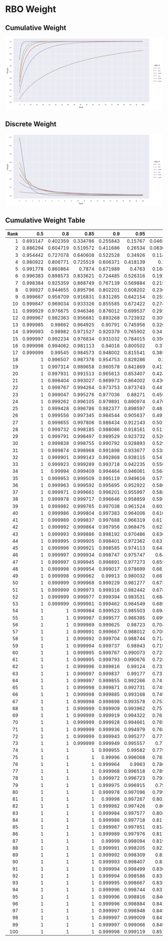 # RBO Weight

## Cumulative Weight

![Cumulative Weight](cumulative.png)

## Discrete Weight

![Discrete Weight](discrete.png)

## Cumulative Weight Table

|   Rank |      0.5 |      0.8 |     0.85 |      0.9 |     0.95 |      0.99 |
|-------:|---------:|---------:|---------:|---------:|---------:|----------:|
|      1 | 0.693147 | 0.402359 | 0.334786 | 0.255843 | 0.15767  | 0.0465169 |
|      2 | 0.886294 | 0.604719 | 0.519572 | 0.411686 | 0.26534  | 0.0830337 |
|      3 | 0.954442 | 0.727078 | 0.640608 | 0.522528 | 0.34926  | 0.114601  |
|      4 | 0.980922 | 0.806771 | 0.725519 | 0.606371 | 0.418139 | 0.1429    |
|      5 | 0.991778 | 0.860864 | 0.7874   | 0.671989 | 0.4763   | 0.168775  |
|      6 | 0.996383 | 0.898573 | 0.833621 | 0.724485 | 0.526316 | 0.192728  |
|      7 | 0.998384 | 0.925359 | 0.868749 | 0.767139 | 0.569884 | 0.215095  |
|      8 | 0.99927  | 0.944655 | 0.895796 | 0.802201 | 0.608202 | 0.236118  |
|      9 | 0.999667 | 0.958709 | 0.916831 | 0.831285 | 0.642154 | 0.255976  |
|     10 | 0.999847 | 0.969034 | 0.933326 | 0.855585 | 0.672422 | 0.274809  |
|     11 | 0.999929 | 0.976675 | 0.946346 | 0.876012 | 0.699537 | 0.292728  |
|     12 | 0.999967 | 0.982363 | 0.956681 | 0.893268 | 0.723932 | 0.309825  |
|     13 | 0.999985 | 0.98662  | 0.964925 | 0.90791  | 0.745956 | 0.326176  |
|     14 | 0.999993 | 0.98982  | 0.971527 | 0.920379 | 0.765902 | 0.341845  |
|     15 | 0.999997 | 0.992234 | 0.976834 | 0.931032 | 0.784015 | 0.356887  |
|     16 | 0.999998 | 0.994062 | 0.981113 | 0.94016  | 0.800502 | 0.37135   |
|     17 | 0.999999 | 0.99545  | 0.984573 | 0.948002 | 0.815541 | 0.385276  |
|     18 | 1        | 0.996507 | 0.987378 | 0.954753 | 0.829286 | 0.3987    |
|     19 | 1        | 0.997314 | 0.989658 | 0.960578 | 0.841869 | 0.411657  |
|     20 | 1        | 0.997931 | 0.991513 | 0.965613 | 0.853407 | 0.424174  |
|     21 | 1        | 0.998404 | 0.993027 | 0.969973 | 0.864002 | 0.436278  |
|     22 | 1        | 0.998767 | 0.994264 | 0.973753 | 0.873743 | 0.447992  |
|     23 | 1        | 0.999047 | 0.995276 | 0.977036 | 0.88271  | 0.459339  |
|     24 | 1        | 0.999262 | 0.996105 | 0.979891 | 0.890974 | 0.470337  |
|     25 | 1        | 0.999428 | 0.996786 | 0.982377 | 0.898597 | 0.481004  |
|     26 | 1        | 0.999556 | 0.997345 | 0.984544 | 0.905637 | 0.491357  |
|     27 | 1        | 0.999655 | 0.997806 | 0.986434 | 0.912143 | 0.501411  |
|     28 | 1        | 0.999732 | 0.998185 | 0.988086 | 0.918161 | 0.511179  |
|     29 | 1        | 0.999791 | 0.998497 | 0.989529 | 0.923732 | 0.520676  |
|     30 | 1        | 0.999838 | 0.998755 | 0.990792 | 0.928893 | 0.529912  |
|     31 | 1        | 0.999874 | 0.998968 | 0.991898 | 0.933677 | 0.538899  |
|     32 | 1        | 0.999901 | 0.999143 | 0.992868 | 0.938115 | 0.547647  |
|     33 | 1        | 0.999923 | 0.999289 | 0.993718 | 0.942235 | 0.556167  |
|     34 | 1        | 0.99994  | 0.999409 | 0.994464 | 0.946061 | 0.564467  |
|     35 | 1        | 0.999953 | 0.999509 | 0.995119 | 0.949616 | 0.572556  |
|     36 | 1        | 0.999963 | 0.999592 | 0.995695 | 0.952922 | 0.580442  |
|     37 | 1        | 0.999971 | 0.999661 | 0.996201 | 0.955997 | 0.588132  |
|     38 | 1        | 0.999978 | 0.999717 | 0.996646 | 0.958859 | 0.595634  |
|     39 | 1        | 0.999982 | 0.999765 | 0.997038 | 0.961524 | 0.602955  |
|     40 | 1        | 0.999986 | 0.999804 | 0.997383 | 0.964006 | 0.610101  |
|     41 | 1        | 0.999989 | 0.999837 | 0.997688 | 0.966319 | 0.617078  |
|     42 | 1        | 0.999992 | 0.999864 | 0.997956 | 0.968475 | 0.623891  |
|     43 | 1        | 0.999993 | 0.999886 | 0.998192 | 0.970486 | 0.630547  |
|     44 | 1        | 0.999995 | 0.999905 | 0.998401 | 0.972362 | 0.637051  |
|     45 | 1        | 0.999996 | 0.999921 | 0.998585 | 0.974113 | 0.643407  |
|     46 | 1        | 0.999997 | 0.999934 | 0.998747 | 0.975747 | 0.64962   |
|     47 | 1        | 0.999997 | 0.999945 | 0.998891 | 0.977273 | 0.655695  |
|     48 | 1        | 0.999998 | 0.999954 | 0.999017 | 0.978699 | 0.661636  |
|     49 | 1        | 0.999998 | 0.999962 | 0.99913  | 0.980032 | 0.667446  |
|     50 | 1        | 0.999999 | 0.999968 | 0.999229 | 0.981277 | 0.673131  |
|     51 | 1        | 0.999999 | 0.999973 | 0.999316 | 0.982442 | 0.678694  |
|     52 | 1        | 0.999999 | 0.999977 | 0.999394 | 0.983531 | 0.684138  |
|     53 | 1        | 0.999999 | 0.999981 | 0.999462 | 0.984549 | 0.689467  |
|     54 | 1        | 1        | 0.999984 | 0.999523 | 0.985503 | 0.694684  |
|     55 | 1        | 1        | 0.999987 | 0.999577 | 0.986395 | 0.699793  |
|     56 | 1        | 1        | 0.999989 | 0.999625 | 0.98723  | 0.704795  |
|     57 | 1        | 1        | 0.999991 | 0.999667 | 0.988012 | 0.709695  |
|     58 | 1        | 1        | 0.999992 | 0.999704 | 0.988744 | 0.714495  |
|     59 | 1        | 1        | 0.999994 | 0.999737 | 0.98943  | 0.719198  |
|     60 | 1        | 1        | 0.999995 | 0.999767 | 0.990073 | 0.723806  |
|     61 | 1        | 1        | 0.999995 | 0.999793 | 0.990676 | 0.728322  |
|     62 | 1        | 1        | 0.999996 | 0.999816 | 0.99124  | 0.732749  |
|     63 | 1        | 1        | 0.999997 | 0.999837 | 0.99177  | 0.737088  |
|     64 | 1        | 1        | 0.999997 | 0.999855 | 0.992266 | 0.741341  |
|     65 | 1        | 1        | 0.999998 | 0.999871 | 0.992731 | 0.745512  |
|     66 | 1        | 1        | 0.999998 | 0.999885 | 0.993168 | 0.749602  |
|     67 | 1        | 1        | 0.999998 | 0.999898 | 0.993578 | 0.753614  |
|     68 | 1        | 1        | 0.999999 | 0.999909 | 0.993962 | 0.757548  |
|     69 | 1        | 1        | 0.999999 | 0.999919 | 0.994322 | 0.761407  |
|     70 | 1        | 1        | 0.999999 | 0.999928 | 0.994661 | 0.765193  |
|     71 | 1        | 1        | 0.999999 | 0.999936 | 0.994979 | 0.768908  |
|     72 | 1        | 1        | 0.999999 | 0.999943 | 0.995277 | 0.772553  |
|     73 | 1        | 1        | 0.999999 | 0.999949 | 0.995557 | 0.77613   |
|     74 | 1        | 1        | 1        | 0.999955 | 0.99582  | 0.779641  |
|     75 | 1        | 1        | 1        | 0.99996  | 0.996068 | 0.783086  |
|     76 | 1        | 1        | 1        | 0.999964 | 0.9963   | 0.786469  |
|     77 | 1        | 1        | 1        | 0.999968 | 0.996518 | 0.789789  |
|     78 | 1        | 1        | 1        | 0.999972 | 0.996723 | 0.793049  |
|     79 | 1        | 1        | 1        | 0.999975 | 0.996915 | 0.79625   |
|     80 | 1        | 1        | 1        | 0.999978 | 0.997096 | 0.799393  |
|     81 | 1        | 1        | 1        | 0.99998  | 0.997267 | 0.802479  |
|     82 | 1        | 1        | 1        | 0.999982 | 0.997426 | 0.80551   |
|     83 | 1        | 1        | 1        | 0.999984 | 0.997577 | 0.808488  |
|     84 | 1        | 1        | 1        | 0.999986 | 0.997718 | 0.811412  |
|     85 | 1        | 1        | 1        | 0.999987 | 0.997851 | 0.814285  |
|     86 | 1        | 1        | 1        | 0.999989 | 0.997976 | 0.817107  |
|     87 | 1        | 1        | 1        | 0.99999  | 0.998094 | 0.819879  |
|     88 | 1        | 1        | 1        | 0.999991 | 0.998205 | 0.822603  |
|     89 | 1        | 1        | 1        | 0.999992 | 0.998309 | 0.82528   |
|     90 | 1        | 1        | 1        | 0.999993 | 0.998407 | 0.82791   |
|     91 | 1        | 1        | 1        | 0.999994 | 0.998499 | 0.830495  |
|     92 | 1        | 1        | 1        | 0.999994 | 0.998586 | 0.833036  |
|     93 | 1        | 1        | 1        | 0.999995 | 0.998667 | 0.835533  |
|     94 | 1        | 1        | 1        | 0.999996 | 0.998744 | 0.837987  |
|     95 | 1        | 1        | 1        | 0.999996 | 0.998816 | 0.840399  |
|     96 | 1        | 1        | 1        | 0.999996 | 0.998884 | 0.842771  |
|     97 | 1        | 1        | 1        | 0.999997 | 0.998948 | 0.845102  |
|     98 | 1        | 1        | 1        | 0.999997 | 0.999009 | 0.847394  |
|     99 | 1        | 1        | 1        | 0.999997 | 0.999066 | 0.849648  |
|    100 | 1        | 1        | 1        | 0.999998 | 0.999119 | 0.851864  |
